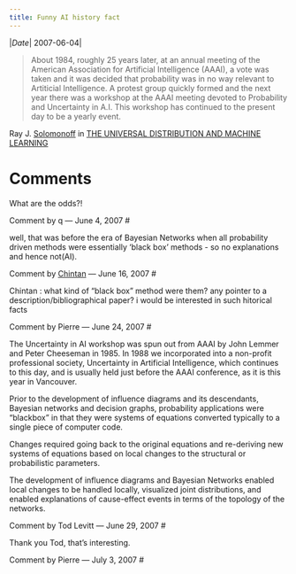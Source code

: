 ```yaml
---
title: Funny AI history fact
---
```

|*Date*| 2007-06-04|


> About 1984, roughly 25 years later, at an annual meeting of the American Association for Artificial Intelligence (AAAI), a vote was taken and it was decided that probability was in no way relevant to Artiticial Intelligence. A protest group quickly formed and the next year there was a workshop at the AAAI meeting devoted to Probability and Uncertainty in A.I. This workshop has continued to the present day to be a yearly event.

Ray J. [Solomonoff](https://web.archive.org/web/20071126132651/http://world.std.com/~rjs/) in [THE UNIVERSAL DISTRIBUTION AND MACHINE LEARNING](https://web.archive.org/web/20071126132651/http://world.std.com/%7Erjs/kollect.pdf)

# Comments 

What are the odds?!

Comment by q — June 4, 2007 #

well, that was before the era of Bayesian Networks when all probability driven methods were essentially ‘black box’ methods - so no explanations and hence not(AI).

Comment by [Chintan](https://web.archive.org/web/20071126132651/http://www.dbmi.columbia.edu/~cop7001/) — June 16, 2007 #

Chintan : what kind of “black box” method were them?
any pointer to a description/bibliographical paper? i would be interested in such hitorical facts

Comment by Pierre — June 24, 2007 #

The Uncertainty in AI workshop was spun out from AAAI by John Lemmer and Peter Cheeseman in 1985. In 1988 we incorporated into a non-profit professional society, Uncertainty in Artificial Intelligence, which continues to this day, and is usually held just before the AAAI conference, as it is this year in Vancouver.

Prior to the development of influence diagrams and its descendants, Bayesian networks and decision graphs, probability applications were “blackbox” in that they were systems of equations converted typically to a single piece of computer code.

Changes required going back to the original equations and re-deriving new systems of equations based on local changes to the structural or probabilistic parameters.

The development of influence diagrams and Bayesian Networks enabled local changes to be handled locally, visualized joint distributions, and enabled explanations of cause-effect events in terms of the topology of the networks.

Comment by Tod Levitt — June 29, 2007 #

Thank you Tod, that’s interesting.

Comment by Pierre — July 3, 2007 #
